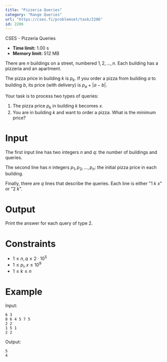 ```yaml
---
title: "Pizzeria Queries"
category: "Range Queries"
url: "https://cses.fi/problemset/task/2206"
id: 2206
---
```


CSES - Pizzeria Queries

  * **Time limit:** 1.00 s
  * **Memory limit:** 512 MB

There are $n$ buildings on a street, numbered $1,2,\dots,n$. Each building has
a pizzeria and an apartment.

The pizza price in building $k$ is $p_k$. If you order a pizza from building
$a$ to building $b$, its price (with delivery) is $p_a+|a-b|$.

Your task is to process two types of queries:

  1. The pizza price $p_k$ in building $k$ becomes $x$.
  2. You are in building $k$ and want to order a pizza. What is the minimum price?

# Input

The first input line has two integers $n$ and $q$: the number of buildings and
queries.

The second line has $n$ integers $p_1,p_2,\dots,p_n$: the initial pizza price
in each building.

Finally, there are $q$ lines that describe the queries. Each line is either "1
$k$ $x$" or "2 $k$".

# Output

Print the answer for each query of type 2.

# Constraints

  * $1 \le n,q \le 2 \cdot 10^5$
  * $1 \le p_i, x \le 10^9$
  * $1 \le k \le n$

# Example

Input:

    
    
    6 3
    8 6 4 5 7 5
    2 2
    1 5 1
    2 2
    

Output:

    
    
    5
    4
    

